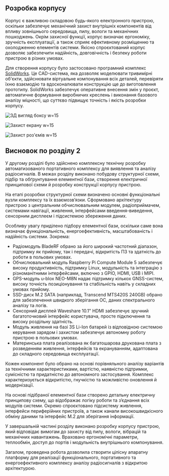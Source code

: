 ##  Розробка корпусу

Корпус є важливою складовою будь-якого електронного пристрою, оскільки забезпечує механічний захист внутрішніх компонентів від впливу зовнішнього середовища, пилу, вологи та механічних пошкоджень. Окрім захисної функції, корпус визначає ергономіку, зручність експлуатації, а також сприяє ефективному розміщенню та охолодженню елементів системи. Якісно спроєктований корпус дозволяє забезпечити надійність, довговічність і безпеку роботи пристрою в різних умовах.

Для створення корпусу було застосовано програмний комплекс [SolidWorks](https://www.solidworks.com/). Це CAD-система, яка дозволяє моделювати тривимірні об'єкти, здійснювати віртуальне компонування всіх деталей, перевіряти їхню взаємодію та вдосконалювати конструкцію ще до виготовлення прототипу. SolidWorks забезпечує оперативне внесення змін у проєкт, автоматичне формування виробничих креслень і виконання базового аналізу міцності, що суттєво підвищує точність і якість розробки корпусу.

![3Д вигляд боксу w=15](imgs/Solid/Box.png)

![Захист екрану w=15](imgs/Solid/Top.png)

![Захист роз'ємів w=15](imgs/Solid/Cover.png)

## Висновок по розділу  2

У другому розділі було здійснено комплексну технічну розробку автоматизованого портативного комплексу для виявлення та аналізу радіосигналів. В межах розділу виконано побудову структурної схеми, підбір та обґрунтування елементної бази, створення електричної принципової схеми й розробку конструкції корпусу пристрою.

На етапі розробки структурної схеми визначено основні функціональні вузли комплексу та їх взаємозв’язки. Сформовано архітектуру пристрою з центральним обчислювальним модулем, радіоприймачем, системами навігації, живлення, інтерфейсами введення-виведення, сенсорним дисплеєм і підсистемою збереження даних.

Особливу увагу приділено підбору елементної бази, оскільки саме вона визначає функціональність, енергоефективність, масштабованість і надійність системи. Зокрема:

* Радіомодуль BladeRF обрано за його широкий частотний діапазон, підтримку як прийому, так і передачі, відкритість ПЗ та здатність до роботи в польових умовах.
* Обчислювальний модуль Raspberry Pi Compute Module 5 забезпечує високу продуктивність, підтримку Linux, модульність та інтеграцію з різноманітними інтерфейсами, включно з GPIO, HDMI, USB і MIPI.
* GPS-модуль u-blox NEO-M8N надає підтримку кількох GNSS-систем, високу точність позиціонування та стабільність навіть у складних умовах прийому.
* SSD-диск M.2 SATA (наприклад, Transcend MTS420S 240GB) обрано для забезпечення швидкого зберігання ОС, даних спектрального аналізу та логів.
* Сенсорний дисплей Waveshare 10.1" HDMI забезпечує зручний багатоточковий інтерфейс користувача, просте підключення та високу роздільну здатність.
* Модуль живлення на базі 3S Li-Ion батарей із відповідною системою керування зарядом і захистом забезпечує автономну роботу пристрою в польових умовах.
* Материнська плата реалізована як багатошарова друкована плата з розведенням живлення, інтерфейсів та екрануванням, адаптована до складного середовища експлуатації.

Кожен компонент було обрано на основі порівняльного аналізу варіантів за технічними характеристиками, вартістю, наявністю підтримки, сумісністю та придатністю до автономного застосування. Комплекс характеризується відкритістю, гнучкістю та можливістю оновлення й модернізації.

На основі підібраної елементної бази створено детальну електричну принципову схему, що відображає логіку роботи та з’єднання всіх модулів системи. Окремо спроєктовано підсистему живлення, інтерфейси периферійних пристроїв, а також канали високошвидкісного обміну даними та інтерфейс M.2 для зберігання інформації.

У завершальній частині розділу виконано розробку корпусу пристрою, який відповідає вимогам до захисту від пилу, вологи, вібрацій та механічних навантажень. Враховано ергономічні параметри, теплообмін, доступ до портів і модульність внутрішнього компонування.

Загалом, проведена робота дозволила створити цілісну апаратну платформу для реалізації функціонального, портативного та енергоефективного комплексу аналізу радіосигналів з відкритою архітектурою.
